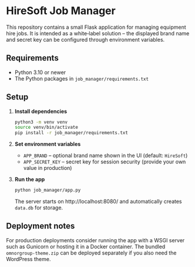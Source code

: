 # HireSoft Job Manager

This repository contains a small Flask application for managing equipment hire jobs. It is intended as a white‑label solution – the displayed brand name and secret key can be configured through environment variables.

## Requirements

- Python 3.10 or newer
- The Python packages in `job_manager/requirements.txt`

## Setup

1. **Install dependencies**
   ```bash
   python3 -m venv venv
   source venv/bin/activate
   pip install -r job_manager/requirements.txt
   ```
2. **Set environment variables**
   - `APP_BRAND` – optional brand name shown in the UI (default: `HireSoft`)
   - `APP_SECRET_KEY` – secret key for session security (provide your own value in production)

3. **Run the app**
   ```bash
   python job_manager/app.py
   ```
   The server starts on http://localhost:8080/ and automatically creates `data.db` for storage.

## Deployment notes

For production deployments consider running the app with a WSGI server such as Gunicorn or hosting it in a Docker container. The bundled `omnorgroup-theme.zip` can be deployed separately if you also need the WordPress theme.
